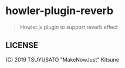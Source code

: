 # howler-plugin-reverb

> Howler.js plugin to support reverb effect

## LICENSE

(C) 2019 TSUYUSATO "MakeNowJust" Kitsune